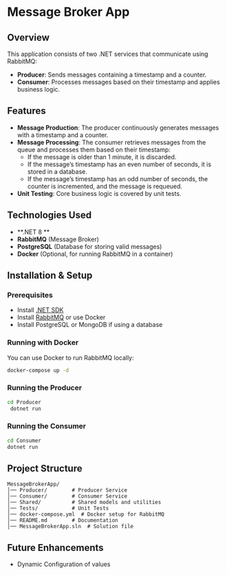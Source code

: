 # Message Broker App

## Overview
This application consists of two .NET services that communicate using RabbitMQ:
- **Producer**: Sends messages containing a timestamp and a counter.
- **Consumer**: Processes messages based on their timestamp and applies business logic.

## Features
- **Message Production**: The producer continuously generates messages with a timestamp and a counter.
- **Message Processing**: The consumer retrieves messages from the queue and processes them based on their timestamp:
  - If the message is older than 1 minute, it is discarded.
  - If the message’s timestamp has an even number of seconds, it is stored in a database.
  - If the message’s timestamp has an odd number of seconds, the counter is incremented, and the message is requeued.
- **Unit Testing**: Core business logic is covered by unit tests.

## Technologies Used
- **.NET 8 **
- **RabbitMQ** (Message Broker)
- **PostgreSQL** (Database for storing valid messages)
- **Docker** (Optional, for running RabbitMQ in a container)

## Installation & Setup
### Prerequisites
- Install [.NET SDK](https://dotnet.microsoft.com/download)
- Install [RabbitMQ](https://www.rabbitmq.com/download.html) or use Docker
- Install PostgreSQL or MongoDB if using a database

### Running with Docker
You can use Docker to run RabbitMQ locally:
```sh
docker-compose up -d
```

### Running the Producer
```sh
cd Producer
 dotnet run
```

### Running the Consumer
```sh
cd Consumer
dotnet run
```

## Project Structure
```
MessageBrokerApp/
│── Producer/        # Producer Service
│── Consumer/        # Consumer Service
│── Shared/          # Shared models and utilities
│── Tests/           # Unit Tests
│── docker-compose.yml  # Docker setup for RabbitMQ
│── README.md        # Documentation
│── MessageBrokerApp.sln  # Solution file
```

## Future Enhancements
- Dynamic Configuration of values


